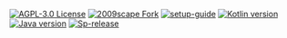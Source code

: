 [![AGPL-3.0 License][license-shield]][license-url]
[![2009scape Fork][fork-shield]][fork-url]
[![setup-guide][setup-guide]][setup-url]
[![Kotlin version][kotlin-version]][kotlin-url]
[![Java version][java-version]][java-url]
[![Sp-release][sp-release]][sp-url]

[license-shield]: https://img.shields.io/badge/license-AGPL--3.0-informational
[license-url]: https://www.gnu.org/licenses/agpl-3.0.en.html

[fork-shield]: https://img.shields.io/badge/repository-fork-blue
[fork-url]: https://gitlab.com/2009scape/2009scape

[sp-release]: https://img.shields.io/badge/latest-release-blue
[sp-url]: https://github.com/szumaster3/2009scape-game

[kotlin-version]: https://img.shields.io/badge/kotlin-1.8.20-blue.svg?logo=kotlin
[kotlin-url]: http://kotlinlang.org

[setup-guide]: https://img.shields.io/badge/setup-the_project-blue.svg?logo=wikipedia
[setup-url]: https://gitlab.com/rs-source/game/-/wikis/home

[java-version]: https://img.shields.io/badge/java-11-blue.svg?logo=openjdk
[java-url]: https://adoptium.net/temurin/releases/?version=11